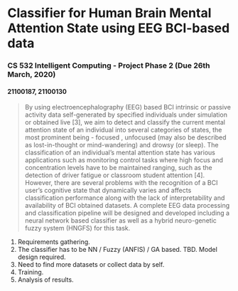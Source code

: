 #  Classifier for Human Brain Mental Attention State using EEG BCI-based data

### CS 532 Intelligent Computing - Project Phase 2 (Due 26th March, 2020) 

#### 21100187, 21100130

> By using electroencephalography (EEG)  based BCI intrinsic or passive activity data self-generated by specified individuals under  simulation or obtained live [3], we aim to detect and classify the current mental attention state  of an individual into several categories of states, the most prominent being - focused  , unfocused  (may also be described as lost-in-thought or mind-wandering) and drowsy  (or sleep). The  classification of an individual’s mental attention state has various applications such as  monitoring control tasks where high focus and concentration levels have to be maintained  ranging, such as the detection of driver fatigue or classroom student attention [4]. However,  there are several problems with the recognition of a BCI user’s cognitive state that dynamically  varies and affects classification performance along with the lack of interpretability and  availability of BCI obtained datasets. A complete EEG data processing and classification pipeline  will be designed and developed including a neural network based classifier as well as a hybrid  neuro-genetic fuzzy system (HNGFS) for this task. 

[Online Dataset]: https://www.kaggle.com/inancigdem/eeg-data-for-mental-attention-state-detection	"Kaggle Dataset"

1. Requirements gathering.
2. The classifier has to be NN / Fuzzy (ANFIS) / GA based. TBD. Model design required.
3. Need to find more datasets or collect data by self.
4. Training.
5. Analysis of results.